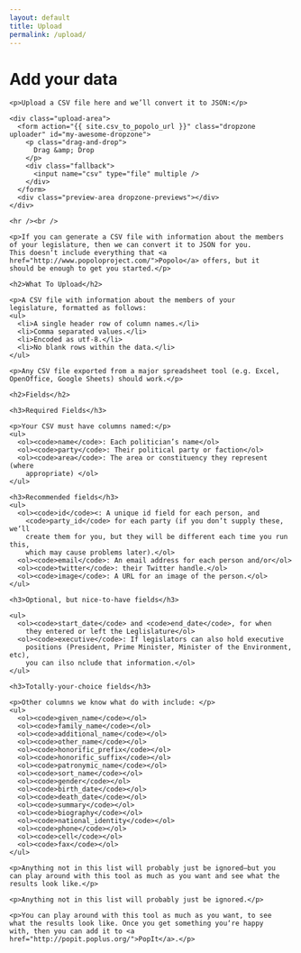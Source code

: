 ```yaml
---
layout: default
title: Upload
permalink: /upload/
---
```

<div class="container"> 

  <div class="standard-page-wrapper">
    <h1>Add your data</h1>

    <p>Upload a CSV file here and we’ll convert it to JSON:</p>

    <div class="upload-area">
      <form action="{{ site.csv_to_popolo_url }}" class="dropzone uploader" id="my-awesome-dropzone">
        <p class="drag-and-drop">
          Drag &amp; Drop
        </p>
        <div class="fallback">
          <input name="csv" type="file" multiple />
        </div>
      </form>
      <div class="preview-area dropzone-previews"></div>
    </div>

    <hr /><br />

    <p>If you can generate a CSV file with information about the members
    of your legislature, then we can convert it to JSON for you.
    This doesn‘t include everything that <a
    href="http://www.popoloproject.com/">Popolo</a> offers, but it
    should be enough to get you started.</p>

    <h2>What To Upload</h2>

    <p>A CSV file with information about the members of your
    legislature, formatted as follows:
    <ul>
      <li>A single header row of column names.</li>
      <li>Comma separated values.</li>
      <li>Encoded as utf-8.</li>
      <li>No blank rows within the data.</li>
    </ul>

    <p>Any CSV file exported from a major spreadsheet tool (e.g. Excel,
    OpenOffice, Google Sheets) should work.</p>

    <h2>Fields</h2>

    <h3>Required Fields</h3>

    <p>Your CSV must have columns named:</p>
    <ul>
      <ol><code>name</code>: Each politician’s name</ol>
      <ol><code>party</code>: Their political party or faction</ol>
      <ol><code>area</code>: The area or constituency they represent  (where
        appropriate) </ol>
    </ul>

    <h3>Recommended fields</h3>
    <ul>
      <ol><code>id</code><: A unique id field for each person, and
        <code>party_id</code> for each party (if you don‘t supply these, we‘ll
        create them for you, but they will be different each time you run this,
        which may cause problems later).</ol>
      <ol><code>email</code>: An email address for each person and/or</ol>
      <ol><code>twitter</code>: their Twitter handle.</ol>
      <ol><code>image</code>: A URL for an image of the person.</ol>
    </ul>

    <h3>Optional, but nice-to-have fields</h3>

    <ul>
      <ol><code>start_date</code> and <code>end_date</code>, for when
        they entered or left the Leglislature</ol>
      <ol><code>executive</code>: If legislators can also hold executive
        positions (President, Prime Minister, Minister of the Environment, etc),
        you can ilso nclude that information.</ol>
    </ul>

    <h3>Totally-your-choice fields</h3>

    <p>Other columns we know what do with include: </p>
    <ul>
      <ol><code>given_name</code></ol>
      <ol><code>family_name</code></ol>
      <ol><code>additional_name</code></ol>
      <ol><code>other_name</code></ol>
      <ol><code>honorific_prefix</code></ol>
      <ol><code>honorific_suffix</code></ol>
      <ol><code>patronymic_name</code></ol>
      <ol><code>sort_name</code></ol>
      <ol><code>gender</code></ol>
      <ol><code>birth_date</code></ol>
      <ol><code>death_date</code></ol>
      <ol><code>summary</code></ol>
      <ol><code>biography</code></ol>
      <ol><code>national_identity</code></ol>
      <ol><code>phone</code></ol>
      <ol><code>cell</code></ol>
      <ol><code>fax</code></ol>
    </ul>

    <p>Anything not in this list will probably just be ignored—but you
    can play around with this tool as much as you want and see what the
    results look like.</p>

    <p>Anything not in this list will probably just be ignored.</p>

    <p>You can play around with this tool as much as you want, to see
    what the results look like. Once you get something you‘re happy
    with, then you can add it to <a href="http://popit.poplus.org/">PopIt</a>.</p>

  </div>
</div>

